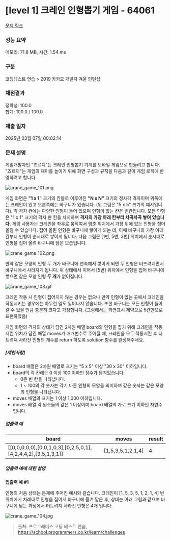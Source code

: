# [level 1] 크레인 인형뽑기 게임 - 64061 

[문제 링크](https://school.programmers.co.kr/learn/courses/30/lessons/64061) 

### 성능 요약

메모리: 71.8 MB, 시간: 1.54 ms

### 구분

코딩테스트 연습 > 2019 카카오 개발자 겨울 인턴십

### 채점결과

정확성: 100.0<br/>합계: 100.0 / 100.0

### 제출 일자

2025년 03월 07일 00:02:14

### 문제 설명

<p>게임개발자인 "죠르디"는 크레인 인형뽑기 기계를 모바일 게임으로 만들려고 합니다.<br>
"죠르디"는 게임의 재미를 높이기 위해 화면 구성과 규칙을 다음과 같이 게임 로직에 반영하려고 합니다.</p>

<p><img src="https://grepp-programmers.s3.ap-northeast-2.amazonaws.com/files/production/69f1cd36-09f4-4435-8363-b71a650f7448/crane_game_101.png" title="" alt="crane_game_101.png"></p>

<p>게임 화면은 <strong>"1 x 1"</strong> 크기의 칸들로 이루어진 <strong>"N x N"</strong> 크기의 정사각 격자이며 위쪽에는 크레인이 있고 오른쪽에는 바구니가 있습니다. (위 그림은 "5 x 5" 크기의 예시입니다). 각 격자 칸에는 다양한 인형이 들어 있으며 인형이 없는 칸은 빈칸입니다. 모든 인형은 "1 x 1" 크기의 격자 한 칸을 차지하며 <strong>격자의 가장 아래 칸부터 차곡차곡 쌓여 있습니다.</strong> 게임 사용자는 크레인을 좌우로 움직여서 멈춘 위치에서 가장 위에 있는 인형을 집어 올릴 수 있습니다. 집어 올린 인형은 바구니에 쌓이게 되는 데, 이때 바구니의 가장 아래 칸부터 인형이 순서대로 쌓이게 됩니다. 다음 그림은  [1번, 5번, 3번] 위치에서 순서대로 인형을 집어 올려 바구니에 담은 모습입니다.</p>

<p><img src="https://grepp-programmers.s3.ap-northeast-2.amazonaws.com/files/production/638e2162-b1e4-4bbb-b0d7-62d31e97d75c/crane_game_102.png" title="" alt="crane_game_102.png"></p>

<p>만약 같은 모양의 인형 두 개가 바구니에 연속해서 쌓이게 되면 두 인형은 터뜨려지면서 바구니에서 사라지게 됩니다. 위 상태에서 이어서 [5번] 위치에서 인형을 집어 바구니에 쌓으면 같은 모양 인형 <strong>두 개</strong>가 없어집니다.</p>

<p><img src="https://grepp-programmers.s3.ap-northeast-2.amazonaws.com/files/production/8569d736-091e-4771-b2d3-7a6e95a20c22/crane_game_103.gif" title="" alt="crane_game_103.gif"></p>

<p>크레인 작동 시 인형이 집어지지 않는 경우는 없으나 만약 인형이 없는 곳에서 크레인을 작동시키는 경우에는 아무런 일도 일어나지 않습니다. 또한 바구니는 모든 인형이  들어갈 수 있을 만큼 충분히 크다고 가정합니다. (그림에서는 화면표시 제약으로 5칸만으로 표현하였음)</p>

<p>게임 화면의 격자의 상태가 담긴 2차원 배열 board와 인형을 집기 위해 크레인을 작동시킨 위치가 담긴 배열 moves가 매개변수로 주어질 때, 크레인을 모두 작동시킨 후 터트려져 사라진 인형의 개수를 return 하도록 solution 함수를 완성해주세요.</p>

<h5><strong>[제한사항]</strong></h5>

<ul>
<li>board 배열은 2차원 배열로 크기는 "5 x 5" 이상 "30 x 30" 이하입니다.</li>
<li>board의 각 칸에는 0 이상 100 이하인 정수가 담겨있습니다.

<ul>
<li>0은 빈 칸을 나타냅니다.</li>
<li>1 ~ 100의 각 숫자는 각기 다른 인형의 모양을 의미하며 같은 숫자는 같은 모양의 인형을 나타냅니다.</li>
</ul></li>
<li>moves 배열의 크기는 1 이상 1,000 이하입니다.</li>
<li>moves 배열 각 원소들의 값은 1 이상이며 board 배열의 가로 크기 이하인 자연수입니다.</li>
</ul>

<h5><strong>입출력 예</strong></h5>
<table class="table">
        <thead><tr>
<th>board</th>
<th>moves</th>
<th>result</th>
</tr>
</thead>
        <tbody><tr>
<td>[[0,0,0,0,0],[0,0,1,0,3],[0,2,5,0,1],[4,2,4,4,2],[3,5,1,3,1]]</td>
<td>[1,5,3,5,1,2,1,4]</td>
<td>4</td>
</tr>
</tbody>
      </table>
<h5><strong>입출력 예에 대한 설명</strong></h5>

<p><strong>입출력 예 #1</strong></p>

<p>인형의 처음 상태는 문제에 주어진 예시와 같습니다. 크레인이 [1, 5, 3, 5, 1, 2, 1, 4] 번 위치에서 차례대로 인형을 집어서 바구니에 옮겨 담은 후, 상태는 아래 그림과 같으며 바구니에 담는 과정에서 터트려져 사라진 인형은 4개 입니다.</p>

<p><img src="https://grepp-programmers.s3.ap-northeast-2.amazonaws.com/files/production/bb0f59c7-6b72-485a-8302-217fe53ea88f/crane_game_104.jpg" title="" alt="crane_game_104.jpg"></p>


> 출처: 프로그래머스 코딩 테스트 연습, https://school.programmers.co.kr/learn/challenges